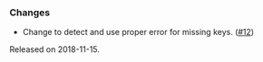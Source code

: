 ### Changes
- Change to detect and use proper error for missing keys. ([#12][#12])

Released on 2018-11-15.

[#12]: https://github.com/ovotech/ciris-kubernetes/pull/12
